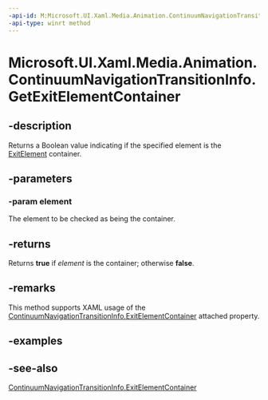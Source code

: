 ```yaml
---
-api-id: M:Microsoft.UI.Xaml.Media.Animation.ContinuumNavigationTransitionInfo.GetExitElementContainer(Microsoft.UI.Xaml.Controls.ListViewBase)
-api-type: winrt method
---
```


<!-- Method syntax
public bool GetExitElementContainer(Windows.UI.Xaml.Controls.ListViewBase element)
-->

# Microsoft.UI.Xaml.Media.Animation.ContinuumNavigationTransitionInfo.GetExitElementContainer

## -description
Returns a Boolean value indicating if the specified element is the [ExitElement](continuumnavigationtransitioninfo_exitelement.md) container.

## -parameters
### -param element
The element to be checked as being the container.

## -returns
Returns **true** if *element* is the container; otherwise **false**.

## -remarks
This method supports XAML usage of the [ContinuumNavigationTransitionInfo.ExitElementContainer](/windows/winui/api/microsoft.ui.xaml.media.animation.continuumnavigationtransitioninfo#xaml-attached-properties) attached property.

## -examples

## -see-also
[ContinuumNavigationTransitionInfo.ExitElementContainer](/windows/winui/api/microsoft.ui.xaml.media.animation.continuumnavigationtransitioninfo#xaml-attached-properties)
